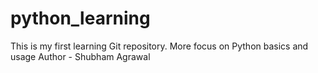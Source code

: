 # python_learning
This is my first learning Git repository. More focus on Python basics and usage
Author - Shubham Agrawal
